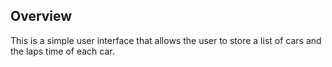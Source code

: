 ## Overview
This is a simple user interface that allows the user to store a list of cars and the laps time of each car.